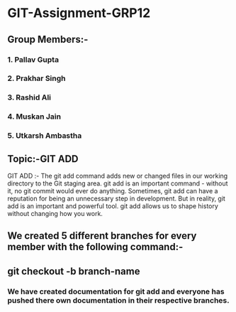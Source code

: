# GIT-Assignment-GRP12

## Group Members:-
### 1. Pallav Gupta
### 2. Prakhar Singh
### 3. Rashid Ali
### 4. Muskan Jain
### 5. Utkarsh Ambastha

## Topic:-GIT ADD

GIT ADD :- The git add command adds new or changed files in our working directory to the Git staging area. git add is an important command - without it, no git commit would ever do anything. Sometimes, git add can have a reputation for being an unnecessary step in development. But in reality, git add is an important and powerful tool. git add allows us to shape history without changing how you work.

## We created 5 different branches for every member with the following command:-
## git checkout -b branch-name
  
### We have created documentation for git add and everyone has pushed there own documentation in their respective branches.
